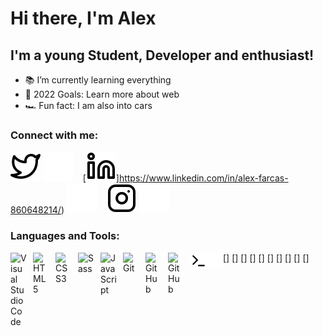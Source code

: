 # Hi there, I'm Alex


## I'm a young Student, Developer and enthusiast!

- 📚 I’m currently learning everything
- 🥅 2022 Goals: Learn more about web
- 🏎️ Fun fact: I am also into cars

### Connect with me:
[![website](./img/twitter-light.svg)](https://twitter.com/FlexingFarcas68)
[![website](./img/twitter-dark.svg)](https://twitter.com/FlexingFarcas68)
&nbsp;&nbsp;
[![website](./img/linkedin-light.svg)]https://www.linkedin.com/in/alex-farcas-860648214/)
[![website](./img/linkedin-dark.svg)](https://www.linkedin.com/in/alex-farcas-860648214/)
&nbsp;&nbsp;
[![website](./img/instagram-light.svg)](https://www.instagram.com/alexpwwp/)
[![website](./img/instagram-dark.svg)](https://www.instagram.com/alexpwwp/)

### Languages and Tools:

[<img align="left" alt="Visual Studio Code" width="26px" src="https://cdn.jsdelivr.net/gh/devicons/devicon/icons/vscode/vscode-original.svg" style="padding-right:10px;" />]
[<img align="left" alt="HTML5" width="26px" src="https://cdn.jsdelivr.net/gh/devicons/devicon/icons/html5/html5-original.svg" style="padding-right:10px;" />]
[<img align="left" alt="CSS3" width="26px" src="https://cdn.jsdelivr.net/gh/devicons/devicon/icons/css3/css3-original.svg" style="padding-right:10px;" />]
[<img align="left" alt="Sass" width="26px" src="https://cdn.jsdelivr.net/gh/devicons/devicon/icons/sass/sass-original.svg" style="padding-right:10px;" />]
[<img align="left" alt="JavaScript" width="26px" src="https://cdn.jsdelivr.net/gh/devicons/devicon/icons/javascript/javascript-original.svg" style="padding-right:10px;" />]
[<img align="left" alt="Git" width="26px" src="https://cdn.jsdelivr.net/gh/devicons/devicon/icons/git/git-original.svg" style="padding-right:10px;" />]
[<img align="left" alt="GitHub" width="26px" src="https://user-images.githubusercontent.com/3369400/139447912-e0f43f33-6d9f-45f8-be46-2df5bbc91289.png" style="padding-right:10px;" />]
[<img align="left" alt="GitHub" width="26px" src="https://user-images.githubusercontent.com/3369400/139448065-39a229ba-4b06-434b-bc67-616e2ed80c8f.png" style="padding-right:10px;" />]
[<img align="left" alt="Terminal" width="26px" src="./img/terminal-light.svg" />]
[<img align="left" alt="Terminal" width="26px" src="./img/terminal-dark.svg" />]

<br />
<br />

